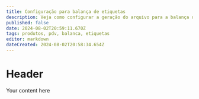 ```yaml
---
title: Configuração para balança de etiquetas
description: Veja como configurar a geração do arquivo para a balança de etiquetas com o código do produto com 6 dígitos.
published: false
date: 2024-08-02T20:59:11.670Z
tags: produtos, pdv, balanca, etiquetas
editor: markdown
dateCreated: 2024-08-02T20:58:34.654Z
---
```


# Header
Your content here